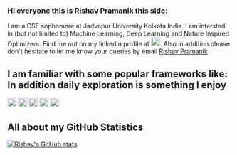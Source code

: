 ### Hi everyone this is Rishav Pramanik this side:
I am a CSE sophomore at Jadvapur University Kolkata India. I am intersted in (but not limited to) Machine Learning, Deep Learning and Nature Inspired Optimizers. Find me out on my linkedin profile at [<img src='https://img.shields.io/badge/LinkedIn-0077B5?style=for-the-badge&logo=linkedin&logoColor=white' alt='linkedin' height='20'>](https://www.linkedin.com/in/rishavpramanik/). Also in addition please don't hesitate to let me know your queries by email [Rishav Pramanik](mailto:rishavpramanik@gmail.com?subject=[GitHub]%20Source%20Han%20Sans)
## I am familiar with some popular frameworks like: In addition daily exploration is something I enjoy
[<img src='https://img.shields.io/badge/PyTorch-EE4C2C?style=for-the-badge&logo=PyTorch&logoColor=white' alt='PyTorch' height='20'>](https://pytorch.org/)  [<img src='https://img.shields.io/badge/Keras-D00000?style=for-the-badge&logo=Keras&logoColor=white' alt='linkedin' height='20'>](https://keras.io/)  [<img src='https://img.shields.io/badge/scikit_learn-F7931E?style=for-the-badge&logo=scikit-learn&logoColor=white' alt='SciKit Learn' height='20'>](https://scikit-learn.org/stable/)  [<img src='https://img.shields.io/badge/Numpy-777BB4?style=for-the-badge&logo=numpy&logoColor=white' alt='Numpy' height='20'>](https://numpy.org/)  [<img src='https://img.shields.io/badge/Pandas-2C2D72?style=for-the-badge&logo=pandas&logoColor=white' alt='Pandas' height='20'>](https://pandas.pydata.org/)



## All about my GitHub Statistics
[![Rishav's GitHub stats](https://github-readme-stats.vercel.app/api?username=rishavpramanik&count_private=true&show_icons=true&theme=cobalt)](https://github.com/rishavpramanik/github-readme-stats)
